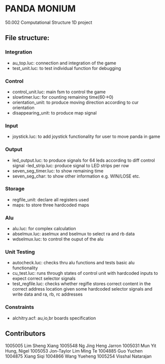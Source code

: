 # PANDA MONIUM
50.002 Computational Structure 1D project

## File structure:

### Integration
- au_top.luc: connection and integration of the game
- test_unit.luc: to test individual function for debugging

### Control
- control_unit.luc: main fsm to control the game
- slowtimer.luc: for counting remaining time(60->0)
- orientation_unit: to produce moving direction according to cur orientation
- disappearing_unit: to produce map signal

### Input
- joystick.luc: to add joystick functionality for user to move panda in game

### Output
- led_output.luc: to produce signals for 64 leds according to diff control signal
-led_strip.luc: produce signal to LED strips per row 
- seven_seg_timer.luc: to show remaining time
- seven_seg_char: to show other information e.g. WIN/LOSE etc.

### Storage
- regfile_unit: declare all registers used
- maps: to store three hardcoded maps

### Alu
- alu.luc: for complex calculation
- abselmux.luc: aselmux and bselmux to select ra and rb data
- wdselmux.luc: to control the ouput of the alu 

### Unit Testing
- autocheck.luc: checks thru alu functions and tests basic alu functionality
- cu_test.luc: runs through states of control unit with hardcoded inputs to expect correct selector signals
- test_regfile.luc: checks whether regifle stores correct content in the correct address location given some hardcoded selector signals and write data and ra, rb, rc addresses


### Constraints
- alchitry.acf: au,io,br boards specification

## Contributors
1005005 Lim Sheng Xiang
1005548 Ng Jing Heng Jarron
1005031 Mun Yit Hung, Nigel
1005053 Jon-Taylor Lim Ming Te
1004885 Guo Yuchen
1004875 Xiang Siqi
1004866 Wang Yueheng
1005254 Visshal Natarajan
